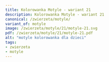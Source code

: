 ```yaml
---
title: Kolorowanka Motyle - wariant 21
description: Kolorowanka Motyle - wariant 21
canonical: /zwierzeta/motyle/
variant_of: motyle
image: /zwierzeta/motyle/21/motyle-21.svg
pdf: /zwierzeta/motyle/21/motyle-21.pdf
alt: "motyle kolorowanka dla dzieci"
tags:
- zwierzeta
- motyle
---
```

